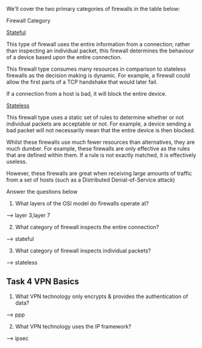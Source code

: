 We'll cover the two primary categories of firewalls in the table below:



Firewall Category

<ins>Stateful</ins>

This type of firewall uses the entire information from a connection; rather than inspecting an individual packet, this firewall determines the behaviour of a device based upon the entire connection.

This firewall type consumes many resources in comparison to stateless firewalls as the decision making is dynamic. For example, a firewall could allow the first parts of a TCP handshake that would later fail.

If a connection from a host is bad, it will block the entire device.

<ins>Stateless</ins>

This firewall type uses a static set of rules to determine whether or not individual packets are acceptable or not. For example, a device sending a bad packet will not necessarily mean that the entire device is then blocked.

Whilst these firewalls use much fewer resources than alternatives, they are much dumber. For example, these firewalls are only effective as the rules that are defined within them. If a rule is not exactly matched, it is effectively useless.

However, these firewalls are great when receiving large amounts of traffic from a set of hosts (such as a Distributed Denial-of-Service attack)




Answer the questions below

1. What layers of the OSI model do firewalls operate at?


--> layer 3,layer 7

2. What category of firewall inspects the entire connection?

--> stateful

3. What category of firewall inspects individual packets?

--> stateless



Task 4  VPN Basics
-----------------


1. What VPN technology only encrypts & provides the authentication of data?

--> ppp


2. What VPN technology uses the IP framework?

--> ipsec

